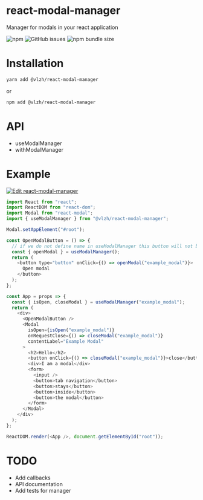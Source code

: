 # react-modal-manager
Manager for modals in your react application

![npm](https://img.shields.io/npm/dm/@vlzh/react-modal-manager) ![GitHub issues](https://img.shields.io/github/issues-raw/vlzh/react-modal-manager) ![npm bundle size](https://img.shields.io/bundlephobia/min/@vlzh/react-modal-manager)

# Installation
```bash
yarn add @vlzh/react-modal-manager
```
or
```bash
npm add @vlzh/react-modal-manager
```

# API
- useModalManager
- withModalManager

# Example
[![Edit react-modal-manager](https://codesandbox.io/static/img/play-codesandbox.svg)](https://codesandbox.io/s/frosty-currying-ytyku?fontsize=14)

```javascript
import React from "react";
import ReactDOM from "react-dom";
import Modal from "react-modal";
import { useModalManager } from "@vlzh/react-modal-manager";

Modal.setAppElement("#root");

const OpenModalButton = () => {
  // if we do not define name in useModalManager this button will not be subscribed on changes in manager
  const { openModal } = useModalManager();
  return (
    <button type="button" onClick={() => openModal("example_modal")}>
      Open modal
    </button>
  );
};

const App = props => {
  const { isOpen, closeModal } = useModalManager("example_modal");
  return (
    <div>
      <OpenModalButton />
      <Modal
        isOpen={isOpen("example_modal")}
        onRequestClose={() => closeModal("example_modal")}
        contentLabel="Example Modal"
      >
        <h2>Hello</h2>
        <button onClick={() => closeModal("example_modal")}>close</button>
        <div>I am a modal</div>
        <form>
          <input />
          <button>tab navigation</button>
          <button>stays</button>
          <button>inside</button>
          <button>the modal</button>
        </form>
      </Modal>
    </div>
  );
};

ReactDOM.render(<App />, document.getElementById("root"));
```

# TODO
- Add callbacks
- API documentation
- Add tests for manager
